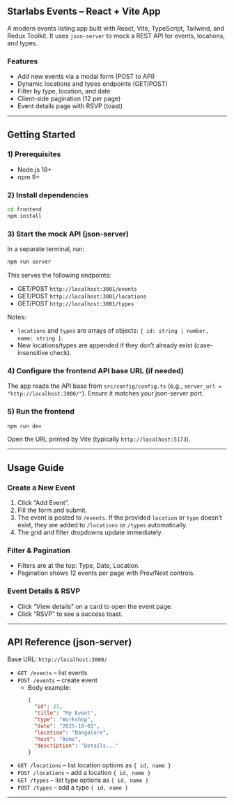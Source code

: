## Starlabs Events – React + Vite App

A modern events listing app built with React, Vite, TypeScript, Tailwind, and Redux Toolkit. It uses `json-server` to mock a REST API for events, locations, and types.

### Features
- Add new events via a modal form (POST to API)
- Dynamic locations and types endpoints (GET/POST)
- Filter by type, location, and date
- Client-side pagination (12 per page)
- Event details page with RSVP (toast)

---

## Getting Started

### 1) Prerequisites
- Node.js 18+
- npm 9+

### 2) Install dependencies
```bash
cd frontend
npm install
```

### 3) Start the mock API (json-server)
In a separate terminal, run:
```bash
npm run server
```
This serves the following endpoints:
- GET/POST `http://localhost:3001/events`
- GET/POST `http://localhost:3001/locations`
- GET/POST `http://localhost:3001/types`

Notes:
- `locations` and `types` are arrays of objects: `{ id: string | number, name: string }`.
- New locations/types are appended if they don’t already exist (case-insensitive check).

### 4) Configure the frontend API base URL (if needed)
The app reads the API base from `src/config/config.ts` (e.g., `server_url = "http://localhost:3000/"`). Ensure it matches your json-server port.

### 5) Run the frontend
```bash
npm run dev
```
Open the URL printed by Vite (typically `http://localhost:5173`).

---

## Usage Guide

### Create a New Event
1. Click “Add Event”.
2. Fill the form and submit.
3. The event is posted to `/events`. If the provided `location` or `type` doesn’t exist, they are added to `/locations` or `/types` automatically.
4. The grid and filter dropdowns update immediately.

### Filter & Pagination
- Filters are at the top: Type, Date, Location.
- Pagination shows 12 events per page with Prev/Next controls.

### Event Details & RSVP
- Click “View details” on a card to open the event page.
- Click “RSVP” to see a success toast.

---

## API Reference (json-server)

Base URL: `http://localhost:3000/`

- `GET /events` – list events
- `POST /events` – create event
  - Body example:
    ```json
    {
      "id": 23,
      "title": "My Event",
      "type": "Workshop",
      "date": "2025-10-01",
      "location": "Bangalore",
      "host": "Acme",
      "description": "Details..."
    }
    ```
- `GET /locations` – list location options as `{ id, name }`
- `POST /locations` – add a location `{ id, name }`
- `GET /types` – list type options as `{ id, name }`
- `POST /types` – add a type `{ id, name }`

---
